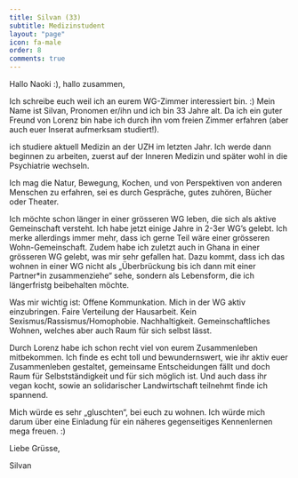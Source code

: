 ```yaml
---
title: Silvan (33)
subtitle: Medizinstudent
layout: "page"
icon: fa-male
order: 8
comments: true
---
```


Hallo Naoki :), hallo zusammen,



Ich schreibe euch weil ich an eurem WG-Zimmer interessiert bin. :) Mein Name ist Silvan, Pronomen er/ihn und ich bin 33 Jahre alt. Da ich ein guter Freund von Lorenz bin habe ich durch ihn vom freien Zimmer erfahren (aber auch euer Inserat aufmerksam studiert!).



ich studiere aktuell Medizin an der UZH im letzten Jahr. Ich werde dann beginnen zu arbeiten, zuerst auf der Inneren Medizin und später wohl in die Psychiatrie wechseln.

Ich mag die Natur, Bewegung, Kochen, und von Perspektiven von anderen Menschen zu erfahren, sei es durch Gespräche, gutes zuhören, Bücher oder Theater.



Ich möchte schon länger in einer grösseren WG leben, die sich als aktive Gemeinschaft versteht. Ich habe jetzt einige Jahre in 2-3er WG’s gelebt. Ich merke allerdings immer mehr, dass ich gerne Teil wäre einer grösseren Wohn-Gemeinschaft. Zudem habe ich zuletzt auch in Ghana in einer grösseren WG gelebt, was mir sehr gefallen hat. Dazu kommt, dass ich das wohnen in einer WG nicht als „Überbrückung bis ich dann mit einer Partner*in zusammenziehe“ sehe, sondern als Lebensform, die ich längerfristg beibehalten möchte.



Was mir wichtig ist: Offene Kommunkation. Mich in der WG aktiv einzubringen. Faire Verteilung der Hausarbeit. Kein Sexismus/Rassismus/Homophobie. Nachhaltigkeit. Gemeinschaftliches Wohnen, welches aber auch Raum für sich selbst lässt.



Durch Lorenz habe ich schon recht viel von eurem Zusammenleben mitbekommen. Ich finde es echt toll und bewundernswert, wie ihr aktiv euer Zusammenleben gestaltet, gemeinsame Entscheidungen fällt und doch Raum für Selbstständigkeit und für sich möglich ist. Und auch dass ihr vegan kocht, sowie an solidarischer Landwirtschaft teilnehmt finde ich spannend.



Mich würde es sehr „gluschten“, bei euch zu wohnen. Ich würde mich darum über eine Einladung für ein näheres gegenseitiges Kennenlernen mega freuen. :)



Liebe Grüsse,



Silvan